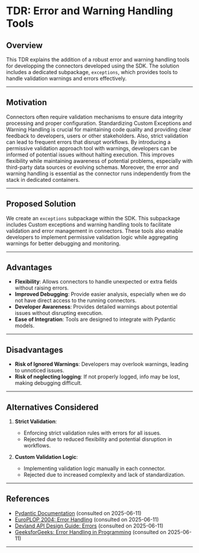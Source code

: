 # TDR: Error and Warning Handling Tools

## Overview

This TDR explains the addition of a robust error and warning handling tools for developping the connectors developed using the SDK. The solution includes a dedicated subpackage, `exceptions`, which provides tools to handle validation warnings and errors effectively.

---

## Motivation

Connectors often require validation mechanisms to ensure data integrity processing and proper configuration.
Standardizing Custom Exceptions and Warning Handling is crucial for maintaining code quality and providing clear feedback to developers, users or other stakeholders.
Also, strict validation can lead to frequent errors that disrupt workflows. By introducing a permissive validation approach tool with warnings, developers can be informed of potential issues without halting execution. This improves flexibility while maintaining awareness of potential problems, especially with third-party data sources or evolving schemas. Moreover, the error and warning handling is essential as the connector runs independently from the stack in dedicated containers.

---

## Proposed Solution

We create an `exceptions` subpackage within the SDK. This subpackage includes Custom exceptions and warning handling tools to facilitate validation and error management in connectors.
These tools also enable developers to implement permissive validation logic while aggregating warnings for better debugging and monitoring.

---

## Advantages

- **Flexibility**: Allows connectors to handle unexpected or extra fields without raising errors.
- **Improved Debugging**: Provide easier analysis, especially when we do not have direct access to the running connectors.
- **Developer Awareness**: Provides detailed warnings about potential issues without disrupting execution.
- **Ease of Integration**: Tools are designed to integrate with Pydantic models.

---

## Disadvantages

- **Risk of Ignored Warnings**: Developers may overlook warnings, leading to unnoticed issues.
- **Risk of neglecting logging**: If not properly logged, info may be lost, making debugging difficult.

---

## Alternatives Considered

1. **Strict Validation**:
   - Enforcing strict validation rules with errors for all issues.
   - Rejected due to reduced flexibility and potential disruption in workflows.

2. **Custom Validation Logic**:
   - Implementing validation logic manually in each connector.
   - Rejected due to increased complexity and lack of standardization.

---

## References

- [Pydantic Documentation](https://docs.pydantic.dev) (consulted on 2025-06-11)
- [EuroPLOP 2004: Error Handling](https://www.eoinwoods.info/media/writing/EuroPLOP2004-error-handling.pdf) (consulted on 2025-06-11)
- [Devland API Design Guide: Errors](https://docs.devland.is/technical-overview/api-design-guide/errors) (consulted on 2025-06-11)
- [GeeksforGeeks: Error Handling in Programming](https://www.geeksforgeeks.org/error-handling-in-programming/) (consulted on 2025-06-11)

---
